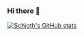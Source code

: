 ### Hi there 👋

[![Schjoth's GitHub stats](https://github-readme-stats.vercel.app/api?username=schjoth&show_icons=true&theme=codeSTACKr&count_private=true)](https://github.com/anuraghazra/github-readme-stats)

<!--
**schjoth/schjoth** is a ✨ _special_ ✨ repository because its `README.md` (this file) appears on your GitHub profile.

Here are some ideas to get you started:

- 🔭 I’m currently working on ...
- 🌱 I’m currently learning ...
- 👯 I’m looking to collaborate on ...
- 🤔 I’m looking for help with ...
- 💬 Ask me about ...
- 📫 How to reach me: ...
- 😄 Pronouns: ...
- ⚡ Fun fact: ...
-->
